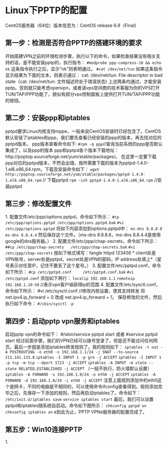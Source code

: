 <h1>Linux下PPTP的配置</h1>
CentOS服务器（64位）版本信息为：CentOS release 6.9（Final) 
<h2>第一步：检测是否符合PPTP的搭建环境的要求</h2>
  开始搭建VPN之前的环境检测步骤，执行以下的命令，如果检查结果没有相关支持的话，是不能安装pptp的，执行指令：  
  <code>#modprobe ppp-compress-18 && echo ok</code>  
     这条指令执行之后，显示“ok”则表明通过。  
  <code>#cat /dev/net/tun</code>  
     如果这条指令显示结果为下面的文本，则表示通过：
     cat: /dev/net/tun: File descriptor in bad state（cat: /dev/net/tun: 文件描述符处于错误状态)  
上述两条均通过，才能安装pptp。否则就只能考虑openvpn，或者请vps空间商的技术客服为你的VPS打开TUN/TAP/PPP功能了，貌似有部分vps控制面板上提供打开TUN/TAP/PPP功能的按钮。

<h2>第二步：安装ppp和iptables</h2>
pptpd要求Linux内核支持mppe，一般来说CentOS安装时已经包含了。CentOS默认安装了iptables和ppp，我们要先查看已经安装的ppp的版本，再去找对应的pptpd版本。
     ppp版本查看命令如下:
     <code>#rpm -q ppp</code>//查询当前系统的ppp是否默认集成了，以及ppp的版本  
     ppp和pptpd各个版本下载地址：http://poptop.sourceforge.net/yum/stable/packages/。  
     在这里一定要下载ppp对应的pptpd版本，不然会出错。我所需要下载的版本为pptpd-1.4.0-1.el6.x86_64.rpm，下载及安装命令如下：  
     <code>wget http://poptop.sourceforge.net/yum/stable/packages/pptpd-1.4.0-1.el6.x86_64.rpm</code> // 下载pptpd  
     <code>rpm -ivh pptpd-1.4.0-1.el6.x86_64.rpm</code> //安装pptpd  
     
<h2>第三步：修改配置文件</h2>
1. 配置文件/etc/ppp/options.pptpd，命令如下所示：
<code>#cp /etc/ppp/options.pptpd /etc/ppp/options.pptpd.bak</code>  
     <code>#vi /etc/ppp/options.pptpd</code>  
     将如下内容添加到options.pptpd中：  
     <code>ms-dns 8.8.8.8</code>  
     <code>ms-dns 8.8.4.4</code>  
     然后保存这个文件。（ms-dns 8.8.8.8，ms-dns 8.8.4.4是使用google的dns服务器。）  
2. 配置文件/etc/ppp/chap-secrets，命令如下所示：  
     <code>##cp /etc/ppp/chap-secrets   /etc/ppp/chap-secrets.bak</code>  
     <code>#vi /etc/ppp/chap-secrets</code>  
     按如下格式填写：fangle httpd 123456 *  
     client处是VPN账号，server处是pptpd，secret处是VPN的密码，IP address处填上*（星号表示对任意IP，记住不要丢了这个星号。） 
3. 配置文件/etc/pptpd.conf，命令如下所示：  
    <code>#cp /etc/pptpd.conf     /etc/pptpd.conf.bak</code>  
    <code>#vi /etc/pptpd.conf</code>  
    添加如下两行：  
    <code>localip 192.168.1.1</code>  
    <code>remoteip 192.168.1.10-50</code> //表示vpn客户端获得ip的范围  
4. 配置文件/etc/sysctl.conf，命令如下所示：  
   #vi /etc/sysctl.conf //修改内核设置，使其支持转发  
   将net.ipv4.ip_forward = 0 改成 net.ipv4.ip_forward = 1。  
   保存修改的文件，然后执行如下命令：  
   <code>#/sbin/sysctl -p</code>

<h2>第四步：启动pptp vpn服务和iptables</h2>
   启动pptp vpn的命令如下：
   #/sbin/service pptpd start 或者 #service pptpd start  
   经过前面步骤，我们的VPN已经可以拨号登录了，但是还不能访问任何网页。最后一步就是添加iptables转发规则了。我的规则如下：  
   <code>iptables -t nat -A POSTROUTING -o eth0 -s 192.168.1.1/24 -j SNAT --to-source 211.141.133.8</code>  
   <code>iptables -I INPUT 1 -p gre -j ACCEPT</code>  
   <code>iptables -I INPUT 1 -p tcp -m tcp --dport 1723 -j ACCEPT</code>  
   <code>iptables -A INPUT -m state --state RELATED,ESTABLISHED -j ACCEPT</code> （一般不执行，防火墙默认设置）  
   <code>iptables -A FORWARD -s 192.168.1.0/24 -o eth0 -j ACCEPT</code>  
   <code>iptables -A FORWARD -d 192.168.1.0/24 -i eth0 -j ACCEPT</code>    
   注意上面规则添加中的eth0这个是网卡，不同的电脑是不相同的，可以使用命令ifconfig查看得到。规则添加完毕之后，先保存一下添加的规则，然后再启动iptables了。命令如下：
   <code>/etc/init.d/iptables save</code>
   <code>service iptables start</code>
   最后，我们可以设置pptpd和iptables随系统自启动。命令如下图所示：  
   <code>chkconfig pptpd on</code>  
   <code>chkconfig iptables on</code>  
   e到此为止，PPTP VPNe服务器的配置完成了。
   
 
<h2>第五步：Win10连接PPTP</h2>
1. 












  

